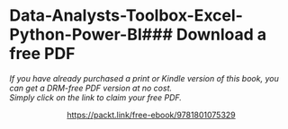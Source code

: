 # Data-Analysts-Toolbox-Excel-Python-Power-BI### Download a free PDF

 <i>If you have already purchased a print or Kindle version of this book, you can get a DRM-free PDF version at no cost.<br>Simply click on the link to claim your free PDF.</i>
<p align="center"> <a href="https://packt.link/free-ebook/9781801075329">https://packt.link/free-ebook/9781801075329 </a> </p>
